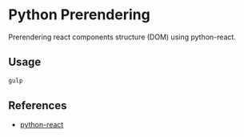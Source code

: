# Python Prerendering
Prerendering react components structure (DOM) using python-react.

## Usage
```bash
gulp
```

## References
* [python-react](https://github.com/markfinger/python-react)
